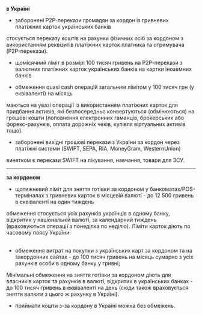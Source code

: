 **в Україні**

- заборонені P2P-перекази громадян за кордон із гривневих платіжних карток українських банків

<section>

стосується переказу коштів на рахунки фізичних осіб за кордоном з використанням реквізитів платіжних карток платника та отримувача (P2P-перекази).
</section>

- щомісячний ліміт в розмірі 100 тисяч гривень на Р2Р-перекази з валютних платіжних карток українських банків на картки іноземних банків 

- обмеження quasi cash операцій загальним лімітом у 100 тисяч грн (у еквіваленті) на місяць

<section>

маються на увазі операції із використанням платіжних карток для придбання активів, які безпосередньо конвертуються (обмінюються) на грошові кошти (поповнення електронних гаманців, брокерських або форекс-рахунків, оплата дорожніх чеків, купівля віртуальних активів тощо).
</section>
 

- заборонені вихідні грошові перекази з України за кордон через платіжні системи (SWIFT, SEPA, RIA, MoneyGram, WesternUnion)

<section>

винятком є перекази SWIFT на лікування, навчання, товари для ЗСУ.
</section>



***





**за кордоном**

- щотижневий ліміт для зняття готівки за кордоном у банкоматах/POS-терміналах з гривневих карток в місцевій валюті - до 12 500 гривень в еквіваленті на один тиждень

<section>
обмеження стосується усіх рахунків українців в одному банку, відкритих у національній валюті, за календарний тиждень (враховуються операції з понеділка по неділю). Ліміти карток діють по часовому поясу України.
</section>

</br>

- обмеження витрат на покупки з українських карт за кордоном та на закордонних сайтах - до 100 тисяч гривень на місяць сумарно з усіх рахунків особи в одному банку у гривні;


<section type="tip">
Мінімальні обмеження на зняття готівки за кордоном діють для власників карток та рахунків в валюті, відкритих в українських банках - до 100 тисяч гривень в еквіваленті на день (сюди також враховується зняття валюти з цього ж рахунку в Україні).
</section>


- приймати кошти з-за кордону в Україні можна без обмежень. 





